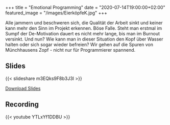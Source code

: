 +++ 
title = "Emotional Programming" 
date = "2020-07-14T19:00:00+02:00" 
featured_image = "/images/EierköpfeK.jpg" 
+++

Alle jammern und beschweren sich, die Qualität der Arbeit sinkt und keiner kann mehr den Sinn im Projekt erkennen. Böse Falle. Steht man erstmal im Sumpf der De-Motivation dauert es nicht mehr lange, bis man im Burnout versinkt. Und nun? Wie kann man in dieser Situation den Kopf über Wasser halten oder sich sogar wieder befreien? Wir gehen auf die Spuren von Münchhausens Zopf - nicht nur für Programmierer spannend.

## Slides
{{< slideshare m3EQks9F8b3J3I >}}

[Download Slides](/slides/2020-06-16-The-best-or-nothing.pdf) 

## Recording
{{< youtube YTLxYf1DDBU >}}
